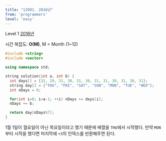 ```yaml
---
title: "12901. 2016년"
from: 'programmers'
level: 'easy'
---
```


Level 1 [2016년](https://programmers.co.kr/learn/courses/30/lessons/12901)

시간 복잡도: **O(M)**, M = Month (1~12)

```cpp
#include <string>
#include <vector>

using namespace std;

string solution(int a, int b) {
  int days[] = {31, 29, 31, 30, 31, 30, 31, 31, 30, 31, 30, 31};
  string day[] = {"THU", "FRI", "SAT", "SUN", "MON", "TUE", "WED"};
  int nDays = 0;

  for(int i=0; i<a-1; ++i) nDays += days[i];
  nDays += b;

  return day[nDays%7];
}
```

1월 1일이 월요일이 아닌 목요일이라고 했기 때문에 배열을 `THU`에서 시작했다. 만약 `MON`부터 시작을 했다면 마지막에 `+3`의 인덱스를 반환해주면 된다.